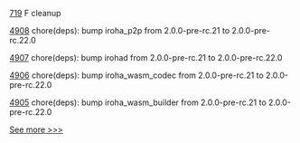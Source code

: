 
[719](https://github.com/hyperledger-labs/fabric-token-sdk/pull/719) F cleanup

[4908](https://github.com/hyperledger/iroha/pull/4908) chore(deps): bump iroha_p2p from 2.0.0-pre-rc.21 to 2.0.0-pre-rc.22.0

[4907](https://github.com/hyperledger/iroha/pull/4907) chore(deps): bump irohad from 2.0.0-pre-rc.21 to 2.0.0-pre-rc.22.0

[4906](https://github.com/hyperledger/iroha/pull/4906) chore(deps): bump iroha_wasm_codec from 2.0.0-pre-rc.21 to 2.0.0-pre-rc.22.0

[4905](https://github.com/hyperledger/iroha/pull/4905) chore(deps): bump iroha_wasm_builder from 2.0.0-pre-rc.21 to 2.0.0-pre-rc.22.0


[See more >>>](https://start-here.hyperledger.org/pull-requests)
